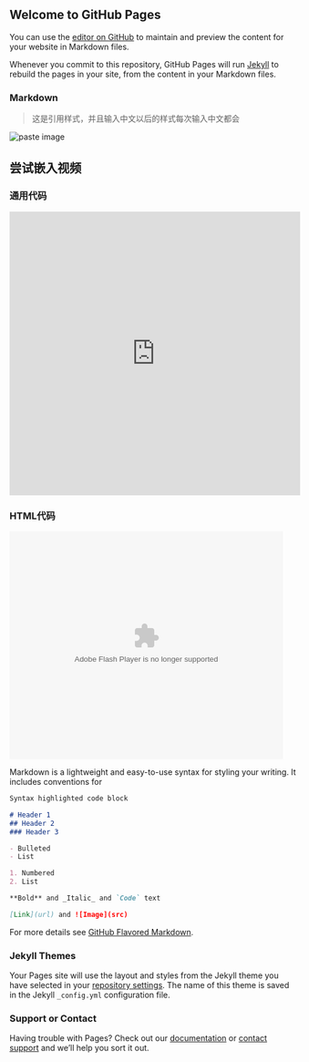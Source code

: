 ## Welcome to GitHub Pages

You can use the [editor on GitHub](https://github.com/newbiebt/newbiebt.github.io/edit/master/index.md) to maintain and preview the content for your website in Markdown files.

Whenever you commit to this repository, GitHub Pages will run [Jekyll](https://jekyllrb.com/) to rebuild the pages in your site, from the content in your Markdown files.

### Markdown

>这是引用样式，并且输入中文以后的样式每次输入中文都会

![paste image](http://oh1jgyw0v.bkt.clouddn.com/bcn0kq5zp0fg1pi178k56d7xoc?imageslim)


## 尝试嵌入视频

### 通用代码
<iframe height=498 width=510 src='http://player.youku.com/embed/XMzcxNzA2OTA4' frameborder=0 'allowfullscreen'></iframe>

### HTML代码

<embed src='http://player.youku.com/player.php/sid/XMzcxNzA2OTA4/v.swf' allowFullScreen='true' quality='high' width='480' height='400' align='middle' allowScriptAccess='always' type='application/x-shockwave-flash'></embed>

Markdown is a lightweight and easy-to-use syntax for styling your writing. It includes conventions for

```markdown
Syntax highlighted code block

# Header 1
## Header 2
### Header 3

- Bulleted
- List

1. Numbered
2. List

**Bold** and _Italic_ and `Code` text

[Link](url) and ![Image](src)
```

For more details see [GitHub Flavored Markdown](https://guides.github.com/features/mastering-markdown/).

### Jekyll Themes

Your Pages site will use the layout and styles from the Jekyll theme you have selected in your [repository settings](https://github.com/newbiebt/newbiebt.github.io/settings). The name of this theme is saved in the Jekyll `_config.yml` configuration file.

### Support or Contact

Having trouble with Pages? Check out our [documentation](https://help.github.com/categories/github-pages-basics/) or [contact support](https://github.com/contact) and we’ll help you sort it out.
